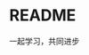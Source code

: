 # README

一起学习，共同进步

[八股文]: https://github.com/miluannnn/-offer/tree/master/%E5%AD%A6%E4%B9%A0/%E5%85%AB%E8%82%A1%E6%96%87

